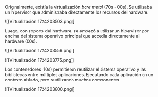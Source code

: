 Originalmente, existía la virtualización *bare metal* (70s - 00s). Se utilizaba un hipervisor que administraba directamente los recursos del hardware.

![[Virtualización 1724203503.png]]

Luego, con soporte del hardware, se empezó a utilizar un hipervisor por encima del sistema operativo principal que accedía directamente al hardware (00s).

![[Virtualización 1724203559.png]]

![[Virtualización 1724203775.png]]

Los contenedores (10s) permitieron reutilizar el sistema operativo y las bibliotecas entre múltiples aplicaciones. Ejecutando cada aplicación en un contexto aislado, pero reutilizando muchos componentes.

![[Virtualización 1724203800.png]]
